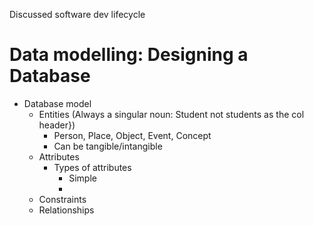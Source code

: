 Discussed software dev lifecycle

# Data modelling: Designing a Database

<!--If you want to interrogate a techie, tie them down and have them sit through 12 weeks of this class. We're playing name, place, thing w databases mann-->
- Database model
	- Entities (Always a singular noun: Student not students as the col header})
		- Person, Place, Object, Event, Concept
		- Can be tangible/intangible
	- Attributes
		- Types of attributes
			- Simple
			- 
	- Constraints
	- Relationships
